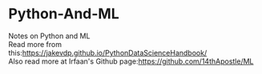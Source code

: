 # Python-And-ML
Notes on Python and ML\
Read more from this:https://jakevdp.github.io/PythonDataScienceHandbook/ \
Also read more at Irfaan's Github page:https://github.com/14thApostle/ML
